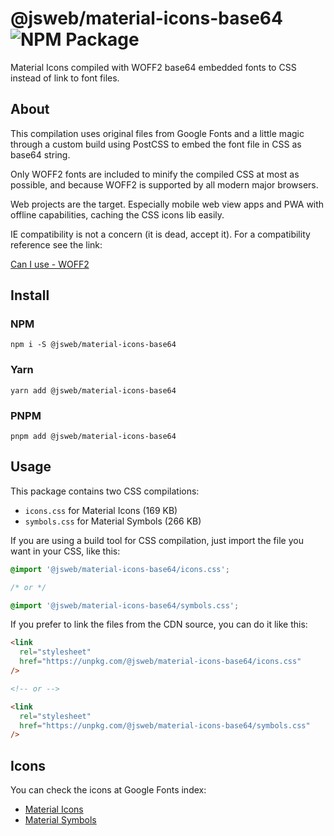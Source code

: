 # @jsweb/material-icons-base64 ![NPM Package](https://github.com/jsweb/material-icons-base64/workflows/NPM%20Package/badge.svg)

Material Icons compiled with WOFF2 base64 embedded fonts to CSS instead of link to font files.

## About

This compilation uses original files from Google Fonts and a little magic through a custom build using PostCSS to embed the font file in CSS as base64 string.

Only WOFF2 fonts are included to minify the compiled CSS at most as possible, and because WOFF2 is supported by all modern major browsers.

Web projects are the target. Especially mobile web view apps and PWA with offline capabilities, caching the CSS icons lib easily.

IE compatibility is not a concern (it is dead, accept it). For a compatibility reference see the link:

[Can I use - WOFF2](http://caniuse.com/#search=woff2)

## Install

### NPM

`npm i -S @jsweb/material-icons-base64`

### Yarn

`yarn add @jsweb/material-icons-base64`

### PNPM

`pnpm add @jsweb/material-icons-base64`

## Usage

This package contains two CSS compilations:

- `icons.css` for Material Icons (169 KB)
- `symbols.css` for Material Symbols (266 KB)

If you are using a build tool for CSS compilation, just import the file you want in your CSS, like this:

```css
@import '@jsweb/material-icons-base64/icons.css';

/* or */

@import '@jsweb/material-icons-base64/symbols.css';
```

If you prefer to link the files from the CDN source, you can do it like this:

```html
<link
  rel="stylesheet"
  href="https://unpkg.com/@jsweb/material-icons-base64/icons.css"
/>

<!-- or -->

<link
  rel="stylesheet"
  href="https://unpkg.com/@jsweb/material-icons-base64/symbols.css"
/>
```

## Icons

You can check the icons at Google Fonts index:

- [Material Icons](https://fonts.google.com/icons?icon.set=Material+Icons)
- [Material Symbols](https://fonts.google.com/icons?icon.set=Material+Symbols)
